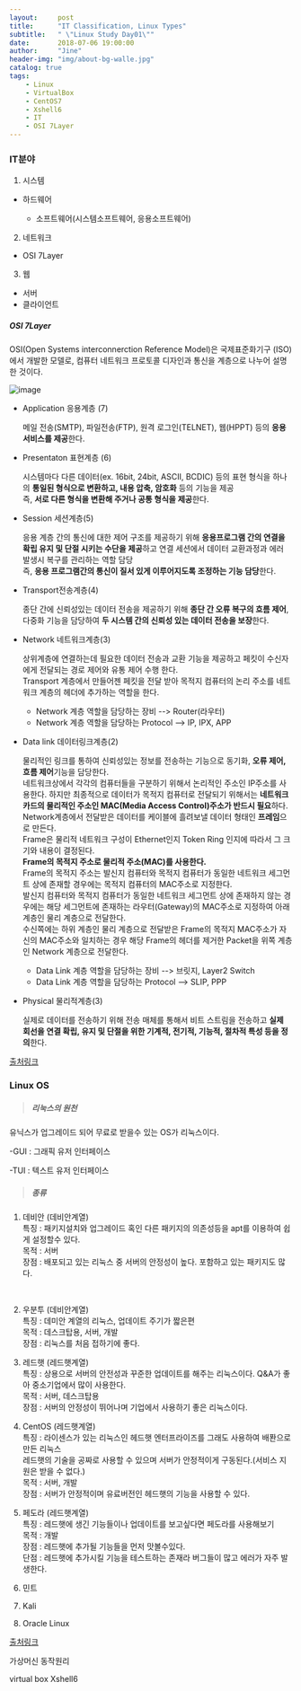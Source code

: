 ```yaml
---
layout:     post
title:      "IT Classification, Linux Types"
subtitle:   " \"Linux Study Day01\""
date:       2018-07-06 19:00:00
author:     "Jine"
header-img: "img/about-bg-walle.jpg"
catalog: true
tags:
    - Linux
    - VirtualBox
    - CentOS7
    - Xshell6
    - IT
    - OSI 7Layer
---
```


### IT분야

1. 시스템
- 하드웨어

  - 소프트웨어(시스템소프트웨어, 응용소프트웨어)
2. 네트워크
  - OSI 7Layer
3. 웹
  - 서버
  - 클라이언트



##### OSI 7Layer

OSI(Open Systems interconnerction Reference Model)은 국제표준화기구 (ISO)에서 개발한 모델로, 컴퓨터 네트워크 프로토콜 디자인과 통신을 계층으로 나누어 설명한 것이다.

![image](https://user-images.githubusercontent.com/33712866/42418359-92504f3c-82d9-11e8-86ce-bd2b17d1cb67.png)

- Application 응용계층 (7)

  메일 전송(SMTP), 파일전송(FTP), 원격 로그인(TELNET), 웹(HPPT) 등의  **응용 서비스를 제공**한다.

- Presentaton 표현계층 (6)

  시스템마다 다른 데이터(ex. 16bit, 24bit, ASCII, BCDIC) 등의 표현 형식을 하나의 **통일된 형식으로 변환하고, 내용 압축, 암호화** 등의 기능을 제공<br>즉, **서로 다른 형식을 변환해 주거나 공통 형식을 제공**한다.

- Session 세션계층(5)

  응용 계층 간의 통신에 대한 제어 구조를 제공하기 위해 **응용프로그램 간의 연결을 확립 유지 및 단절 시키는 수단을 제공**하고 연결 세션에서 데이터 교환과정과 에러 발생시 복구를 관리하는 역할 담당<br>즉, **응용 프로그램간의 통신이 질서 있게 이루어지도록 조정하는 기능 담당**한다.

- Transport전송계층(4)

  종단 간에 신뢰성있는 데이터 전송을 제공하기 위해 **종단 간 오류 복구의 흐름 제어**, 다중화 기능을 담당하여 **두 시스템 간의 신뢰성 있는 데이터 전송을 보장**한다.

- Network 네트워크계층(3)

  상위계층에 연결하는데 필요한 데이터 전송과 교환 기능을 제공하고 페킷이 수신자에게 전달되는 경로 제어와 유통 제어 수행 한다.<br>Transport 계층에서 만들어젠 페킷을 전달 받아 목적지 컴퓨터의 논리 주소를 네트워크 계층의 헤더에 추가하는 역할을 한다.

  - Network 계층 역할을 담당하는 장비 --> Router(라우터)
  - Network 계층 역할을 담당하는 Protocol --> IP, IPX, APP

- Data link 데이터링크계층(2)

  물리적인 링크를 통하여 신뢰성있는 정보를 전송하는 기능으로 동기화, **오류 제어, 흐름 제어**기능을 담당한다.<br>네트워크상에서 각각의 컴퓨터들을 구분하기 위해서 논리적인 주소인 IP주소를 사용한다. 하지만 최종적으로 데이터가 목적지 컴퓨터로 전달되기 위해서는 **네트워크 카드의 물리적인 주소인 MAC(Media Access Control)주소가 반드시 필요**하다.<br>Network계층에서 전달받은 데이터를 케이블에 흘려보낼 데이터 형태인 **프레임**으로 만든다.<br>Frame은 물리적 네트워크 구성이 Ethernet인지 Token Ring 인지에 따라서 그 크기와 내용이 결정된다.<br>**Frame의 목적지 주소로 물리적 주소(MAC)를 사용한다.**<br>Frame의 목적지 주소는 발신지 컴퓨터와 목적지 컴퓨터가 동일한 네트워크 세그먼트 상에 존재할 경우에는 목적지 컴퓨터의 MAC주소로 지정한다.<br>발신지 컴퓨터와 목적지 컴퓨터가 동일한 네트워크 세그먼트 상에 존재하지 않는 경우에는 해당 세그먼트에 존재하는 라우터(Gateway)의 MAC주소로 지정하여 아래 계층인 물리 계층으로 전달한다.<br>수신쪽에는 하위 계층인 물리 계층으로 전달받은 Frame의 목적지 MAC주소가 자신의 MAC주소와 일치하는 경우 해당 Frame의 헤더를 제거한 Packet을 위쪽 계층인 Network 계층으로 전달한다.

  - Data Link 계층 역할을 담당하는 장비 --> 브릿지, Layer2 Switch
  - Data Link 계층 역할을 담당하는 Protocol --> SLIP, PPP

- Physical 물리적계층(3)

  실제로 데이터를 전송하기 위해 전송 매체를 통해서 비트 스트림을 전송하고 **실제 회선을 연결 확립, 유지 및 단절을 위한 기계적, 전기적, 기능적, 절차적 특성 등을 정의**한다.

[출처링크](http://egloos.zum.com/01064033114/v/991657)



### Linux OS

> ##### 리눅스의 원천

유닉스가 업그레이드 되어 무료로 받을수 있는 OS가 리눅스이다.

-GUI : 그래픽 유저 인터페이스

-TUI : 텍스트 유저 인터페이스



> ##### 종류

1. 데비안 (데비안계열)
<br>특징 : 패키지설치와 업그레이드 혹인 다른 패키지의 의존성등을 apt를 이용하여 쉽게 설정할수 있다.
<br>목적 : 서버
<br>장점 : 배포되고 있는 리눅스 중 서버의 안정성이 높다. 포함하고 있는 패키지도 많다.
<br>

2. 우분투 (데비안계열)
<br>특징 : 데미안 계열의 리눅스, 업데이트 주기가 짧은편
<br>목적 : 데스크탑용, 서버, 개발
<br>장점 : 리눅스를 처음 접하기에 좋다.


3. 레드햇 (레드햇계열)
    <br>특징 : 상용으로 서버의 안전성과 꾸준한 업데이트를 해주는 리눅스이다. Q&A가 좋아 중소기업에서 많이 사용한다.
    <br>목적 : 서버, 데스크탑용
    <br>장점 : 서버의 안정성이 뛰어나며 기업에서 사용하기 좋은 리눅스이다.
4. CentOS (레드햇계열)
    <br>특징 : 라이센스가 있는 리눅스인 헤드햇 엔터프라이즈를 그래도 사용하여 배퐌으로 만든 리눅스
    <br>레드햇의 기술을 공짜로 사용할 수 있으며 서버가 안정적이게 구동된다.(서비스 지원은 받을 수 없다.)
    <br>목적 : 서버, 개발
    <br>장점 : 서버가 안정적이며 유료버전인 헤드햇의 기능을 사용할 수 있다.
5. 페도라 (레드햇계열)
    <br>특징 : 레드햇에 생긴 기능들이나 업데이트를 보고싶다면 페도라를 사용해보기
    <br>목적 : 개발
    <br>장점 : 레드햇에 추가될 기능들을 먼저 맛볼수있다.
    <br>단점 : 레드햇에 추가시킬 기능을 테스트하는 존재라 버그들이 많고 에러가 자주 발생한다.
6. 민트
7. Kali
8. Oracle Linux

[출처링크](http://secretpoten.tistory.com/31)



가상머신 동작원리

virtual box
Xshell6

### 